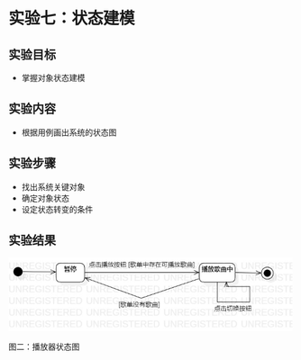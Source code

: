 # 实验七：状态建模

## 实验目标
+ 掌握对象状态建模

## 实验内容
+ 根据用例画出系统的状态图

## 实验步骤
+ 找出系统关键对象
+ 确定对象状态
+ 设定状态转变的条件

## 实验结果


![播放状态](./img/state_2.jpg)

图二：播放器状态图